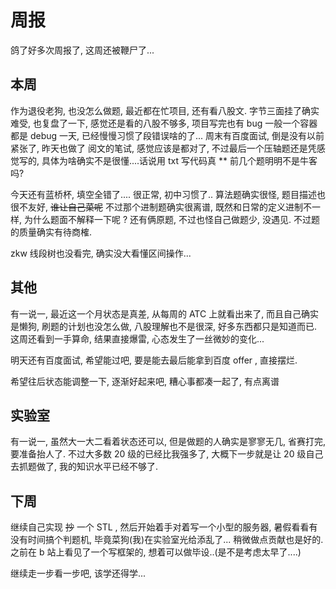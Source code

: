 # 周报

鸽了好多次周报了, 这周还被鞭尸了...

## 本周

作为退役老狗, 也没怎么做题, 最近都在忙项目, 还有看八股文. 字节三面挂了确实难受, 也复盘了一下, 感觉还是看的八股不够多, 项目写完也有 bug 一般一个容器都是 debug 一天, 已经慢慢习惯了段错误啥的了... 周末有百度面试, 倒是没有以前紧张了, 昨天也做了 阅文的笔试, 感觉应该是都对了, 不过最后一个压轴题还是凭感觉写的, 具体为啥确实不是很懂....话说用 txt 写代码真 ** 前几个题明明不是牛客吗? 

今天还有蓝桥杯,  填空全错了.... 很正常, 初中习惯了.. 算法题确实很怪, 题目描述也很不友好, ~~谁让自己菜呢~~ 不过那个进制题确实很离谱, 既然和日常的定义进制不一样, 为什么题面不解释一下呢 ? 还有俩原题, 不过也怪自己做题少, 没遇见. 不过题的质量确实有待商榷.

zkw 线段树也没看完, 确实没大看懂区间操作... 

## 其他

有一说一, 最近这一个月状态是真差, 从每周的 ATC 上就看出来了, 而且自己确实是懒狗, 刷题的计划也没怎么做,  八股理解也不是很深, 好多东西都只是知道而已. 这周还看到一手算命, 结果直接爆雷, 心态发生了一丝微妙的变化... 

明天还有百度面试, 希望能过吧, 要是能去最后能拿到百度 offer , 直接摆烂. 

希望往后状态能调整一下, 逐渐好起来吧, 糟心事都凑一起了, 有点离谱

## 实验室

有一说一, 虽然大一大二看着状态还可以, 但是做题的人确实是寥寥无几, 省赛打完, 要准备抬人了. 不过大多数 20 级的已经比我强多了, 大概下一步就是让 20 级自己去抓题做了, 我的知识水平已经不够了.





## 下周

继续自己实现 ~~抄~~ 一个 STL , 然后开始着手对着写一个小型的服务器, 暑假看看有没有时间搞个判题机, 毕竟菜狗(我)在实验室光给添乱了... 稍微做点贡献也是好的. 之前在 b 站上看见了一个写框架的, 想着可以做毕设..(是不是考虑太早了....)



继续走一步看一步吧, 该学还得学...



